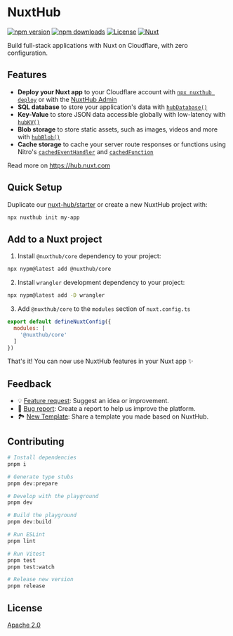 # NuxtHub

[![npm version][npm-version-src]][npm-version-href]
[![npm downloads][npm-downloads-src]][npm-downloads-href]
[![License][license-src]][license-href]
[![Nuxt][nuxt-src]][nuxt-href]

Build full-stack applications with Nuxt on Cloudflare, with zero configuration.

## Features

- **Deploy your Nuxt app** to your Cloudflare account with [`npx nuxthub deploy`](https://github.com/nuxt-hub/cli) or with the [NuxtHub Admin](https://admin.hub.nuxt.com)
- **SQL database** to store your application's data with [`hubDatabase()`](https://hub.nuxt.com/docs/features/database)
- **Key-Value** to store JSON data accessible globally with low-latency with [`hubKV()`](https://hub.nuxt.com/docs/features/kv)
- **Blob storage** to store static assets, such as images, videos and more with [`hubBlob()`](https://hub.nuxt.com/docs/features/blob)
- **Cache storage** to cache your server route responses or functions using Nitro's [`cachedEventHandler`](https://nitro.unjs.io/guide/cache#cached-event-handlers) and [`cachedFunction`](https://nitro.unjs.io/guide/cache#cached-functions)

Read more on https://hub.nuxt.com

## Quick Setup

Duplicate our [nuxt-hub/starter](https://github.com/nuxt-hub/starter) or create a new NuxtHub project with:

```bash
npx nuxthub init my-app
```

## Add to a Nuxt project

1. Install `@nuxthub/core` dependency to your project:

```bash
npx nypm@latest add @nuxthub/core
```

2. Install `wrangler` development dependency to your project:

```bash
npx nypm@latest add -D wrangler
```

3. Add `@nuxthub/core` to the `modules` section of `nuxt.config.ts`

```js
export default defineNuxtConfig({
  modules: [
    '@nuxthub/core'
  ]
})
```

That's it! You can now use NuxtHub features in your Nuxt app ✨

## Feedback

- 💡 [Feature request](https://github.com/nuxt-hub/core/issues/new?assignees=&labels=enhancement&projects=&template=%F0%9F%92%A1-feature-request.md&title=): Suggest an idea or improvement.
- 🐞 [Bug report](https://github.com/nuxt-hub/core/issues/new?assignees=&labels=bug&projects=&template=%F0%9F%90%9E-bug-report.md&title=): Create a report to help us improve the platform.
- 🏞️ [New Template](https://github.com/nuxt-hub/core/issues/new?assignees=&labels=template&projects=&template=%F0%9F%8F%9E%EF%B8%8F-new-template.md&title=): Share a template you made based on NuxtHub.


## Contributing

```bash
# Install dependencies
pnpm i

# Generate type stubs
pnpm dev:prepare

# Develop with the playground
pnpm dev

# Build the playground
pnpm dev:build

# Run ESLint
pnpm lint

# Run Vitest
pnpm test
pnpm test:watch

# Release new version
pnpm release
```

## License

[Apache 2.0](./LICENSE)

<!-- Badges -->
[npm-version-src]: https://img.shields.io/npm/v/@nuxthub/core/latest.svg?style=flat&colorA=020420&colorB=00DC82
[npm-version-href]: https://npmjs.com/package/@nuxthub/core

[npm-downloads-src]: https://img.shields.io/npm/dm/@nuxthub/core.svg?style=flat&colorA=020420&colorB=00DC82
[npm-downloads-href]: https://npmjs.com/package/@nuxthub/core

[license-src]: https://img.shields.io/npm/l/@nuxthub/core.svg?style=flat&colorA=020420&colorB=00DC82
[license-href]: https://npmjs.com/package/@nuxthub/core

[nuxt-src]: https://img.shields.io/badge/Nuxt-020420?logo=nuxt.js
[nuxt-href]: https://nuxt.com
